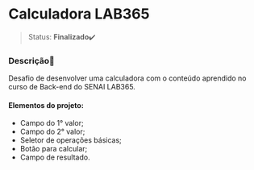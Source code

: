 # Calculadora LAB365

>Status: **Finalizado**✔️

### **Descrição**📃

Desafio de desenvolver uma calculadora com o conteúdo aprendido no curso de Back-end do SENAI LAB365.

#### Elementos do projeto:

- Campo do 1° valor;
- Campo do 2° valor;
- Seletor de operações básicas;
- Botão para calcular;
- Campo de resultado.
